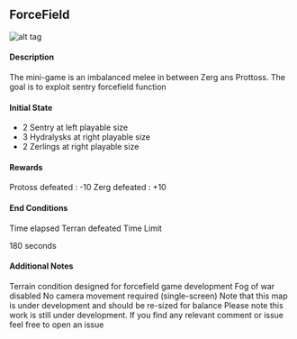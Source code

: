 ## ForceField

![alt tag](https://github.com/SoyGema/Startcraft_pysc2_minigames/blob/master/Images/ForceField.png)

#### Description

The mini-game is an imbalanced  melee in between Zerg ans Prottoss.
The goal is to exploit sentry forcefield function 

#### Initial State

*   2 Sentry at left playable size
*   3 Hydralysks at right playable size
*   2 Zerlings at right playable size


 #### Rewards

Protoss defeated : -10
Zerg defeated : +10

 #### End Conditions

Time elapsed
Terran defeated
Time Limit

180 seconds
 #### Additional Notes
Terrain condition designed for forcefield game development 
Fog of war disabled
No camera movement required (single-screen)
Note that this map is under development and should be re-sized for balance
Please note this work is still under development. If you find any relevant comment or issue feel free to open an issue
